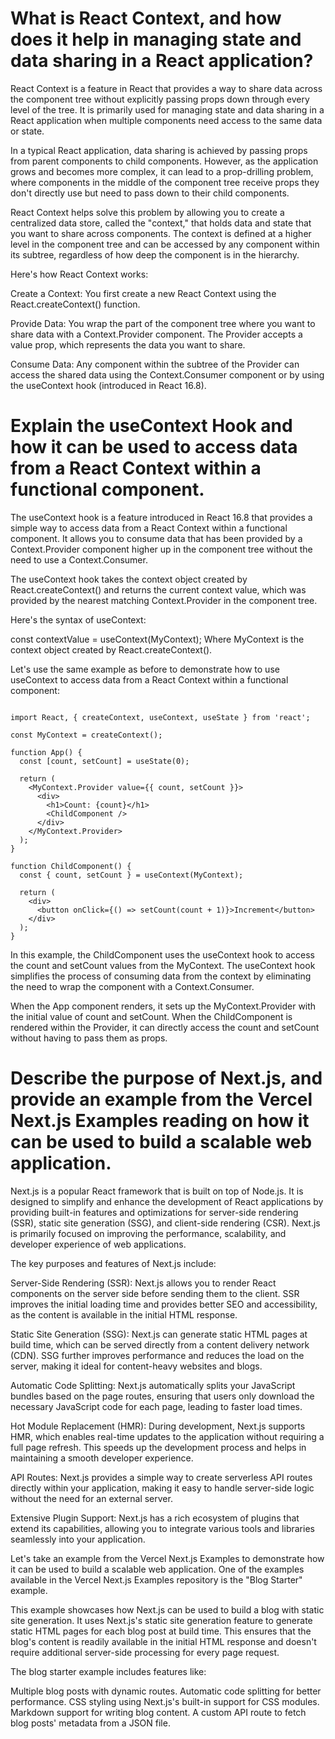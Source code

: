 # What is React Context, and how does it help in managing state and data sharing in a React application?

React Context is a feature in React that provides a way to share data across the component tree without explicitly passing props down through every level of the tree. It is primarily used for managing state and data sharing in a React application when multiple components need access to the same data or state.

In a typical React application, data sharing is achieved by passing props from parent components to child components. However, as the application grows and becomes more complex, it can lead to a prop-drilling problem, where components in the middle of the component tree receive props they don't directly use but need to pass down to their child components.

React Context helps solve this problem by allowing you to create a centralized data store, called the "context," that holds data and state that you want to share across components. The context is defined at a higher level in the component tree and can be accessed by any component within its subtree, regardless of how deep the component is in the hierarchy.

Here's how React Context works:

Create a Context: You first create a new React Context using the React.createContext() function.

Provide Data: You wrap the part of the component tree where you want to share data with a Context.Provider component. The Provider accepts a value prop, which represents the data you want to share.

Consume Data: Any component within the subtree of the Provider can access the shared data using the Context.Consumer component or by using the useContext hook (introduced in React 16.8).

# Explain the useContext Hook and how it can be used to access data from a React Context within a functional component.

The useContext hook is a feature introduced in React 16.8 that provides a simple way to access data from a React Context within a functional component. It allows you to consume data that has been provided by a Context.Provider component higher up in the component tree without the need to use a Context.Consumer.

The useContext hook takes the context object created by React.createContext() and returns the current context value, which was provided by the nearest matching Context.Provider in the component tree.

Here's the syntax of useContext:

const contextValue = useContext(MyContext);
Where MyContext is the context object created by React.createContext().

Let's use the same example as before to demonstrate how to use useContext to access data from a React Context within a functional component:

```

import React, { createContext, useContext, useState } from 'react';

const MyContext = createContext();

function App() {
  const [count, setCount] = useState(0);

  return (
    <MyContext.Provider value={{ count, setCount }}>
      <div>
        <h1>Count: {count}</h1>
        <ChildComponent />
      </div>
    </MyContext.Provider>
  );
}

function ChildComponent() {
  const { count, setCount } = useContext(MyContext);

  return (
    <div>
      <button onClick={() => setCount(count + 1)}>Increment</button>
    </div>
  );
}
```

In this example, the ChildComponent uses the useContext hook to access the count and setCount values from the MyContext. The useContext hook simplifies the process of consuming data from the context by eliminating the need to wrap the component with a Context.Consumer.

When the App component renders, it sets up the MyContext.Provider with the initial value of count and setCount. When the ChildComponent is rendered within the Provider, it can directly access the count and setCount without having to pass them as props.

# Describe the purpose of Next.js, and provide an example from the Vercel Next.js Examples reading on how it can be used to build a scalable web application.

Next.js is a popular React framework that is built on top of Node.js. It is designed to simplify and enhance the development of React applications by providing built-in features and optimizations for server-side rendering (SSR), static site generation (SSG), and client-side rendering (CSR). Next.js is primarily focused on improving the performance, scalability, and developer experience of web applications.

The key purposes and features of Next.js include:

Server-Side Rendering (SSR): Next.js allows you to render React components on the server side before sending them to the client. SSR improves the initial loading time and provides better SEO and accessibility, as the content is available in the initial HTML response.

Static Site Generation (SSG): Next.js can generate static HTML pages at build time, which can be served directly from a content delivery network (CDN). SSG further improves performance and reduces the load on the server, making it ideal for content-heavy websites and blogs.

Automatic Code Splitting: Next.js automatically splits your JavaScript bundles based on the page routes, ensuring that users only download the necessary JavaScript code for each page, leading to faster load times.

Hot Module Replacement (HMR): During development, Next.js supports HMR, which enables real-time updates to the application without requiring a full page refresh. This speeds up the development process and helps in maintaining a smooth developer experience.

API Routes: Next.js provides a simple way to create serverless API routes directly within your application, making it easy to handle server-side logic without the need for an external server.

Extensive Plugin Support: Next.js has a rich ecosystem of plugins that extend its capabilities, allowing you to integrate various tools and libraries seamlessly into your application.

Let's take an example from the Vercel Next.js Examples to demonstrate how it can be used to build a scalable web application. One of the examples available in the Vercel Next.js Examples repository is the "Blog Starter" example.

This example showcases how Next.js can be used to build a blog with static site generation. It uses Next.js's static site generation feature to generate static HTML pages for each blog post at build time. This ensures that the blog's content is readily available in the initial HTML response and doesn't require additional server-side processing for every page request.

The blog starter example includes features like:

Multiple blog posts with dynamic routes.
Automatic code splitting for better performance.
CSS styling using Next.js's built-in support for CSS modules.
Markdown support for writing blog content.
A custom API route to fetch blog posts' metadata from a JSON file.
